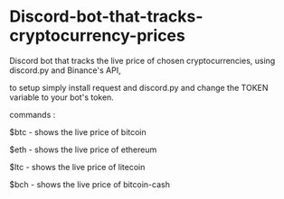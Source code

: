 # Discord-bot-that-tracks-cryptocurrency-prices
Discord bot that tracks the live price of chosen cryptocurrencies, using discord.py and Binance's API,

to setup simply install request and discord.py and change the TOKEN variable to your bot's token.


commands :

$btc - shows the live price of bitcoin

$eth - shows the live price of ethereum

$ltc - shows the live price of litecoin

$bch - shows the live price of bitcoin-cash




